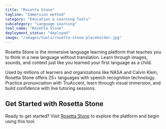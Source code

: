```yaml
---
title: "Rosetta Stone"
tagline: "Immersion method"
category: "Education & Learning Tools"
subcategory: "Language Learning"
tool_name: "Rosetta Stone"
deployment_status: "deployed"
image: "/images/tools/rosetta-stone-placeholder.jpg"
---
```

Rosetta Stone is the immersive language learning platform that teaches you to think in a new language without translation. Learn through images, sounds, and context just like you learned your first language as a child.

Used by millions of learners and organizations like NASA and Calvin Klein, Rosetta Stone offers 25+ languages with speech recognition technology. Practice pronunciation with TruAccent, learn through visual immersion, and build confidence with live tutoring sessions.
## Get Started with Rosetta Stone

Ready to get started? Visit [Rosetta Stone](https://rosettastone.com) to explore the platform and begin using this tool.
